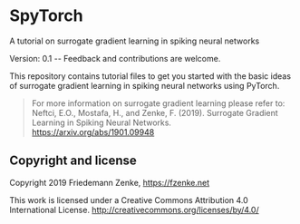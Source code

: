 # SpyTorch
A tutorial on surrogate gradient learning in spiking neural networks

Version: 0.1 -- Feedback and contributions are welcome.

This repository contains tutorial files to get you started with the basic ideas
of surrogate gradient learning in spiking neural networks using PyTorch. 

> For more information on surrogate gradient learning please refer to:
> Neftci, E.O., Mostafa, H., and Zenke, F. (2019). Surrogate Gradient Learning in Spiking Neural Networks. 
> https://arxiv.org/abs/1901.09948



## Copyright and license

Copyright 2019 Friedemann Zenke, https://fzenke.net

This work is licensed under a Creative Commons Attribution 4.0 International License.
http://creativecommons.org/licenses/by/4.0/
